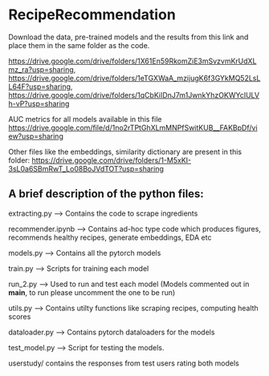 # RecipeRecommendation

Download the data, pre-trained models and the results from this link and place them in the same folder as the code.

https://drive.google.com/drive/folders/1X61En59RkomZiE3mSvzvmKrUdXLmz_ra?usp=sharing, 
https://drive.google.com/drive/folders/1eTGXWaA_mzijugK6f3GYkMQ52LsLL64F?usp=sharing, 
https://drive.google.com/drive/folders/1qCbKiIDnJ7m1JwnkYhzOKWYcIULVh-vP?usp=sharing

AUC metrics for all models available in this file
https://drive.google.com/file/d/1no2rTPtGhXLmMNPfSwitKUB__FAKBpDf/view?usp=sharing

Other files like the embeddings, similarity dictionary are present in this folder:
https://drive.google.com/drive/folders/1-M5xKI-3sL0a6SBmRwT_Lo08BoJVdTOT?usp=sharing

## A brief description of the python files:

extracting.py --> Contains the code to scrape ingredients

recommender.ipynb --> Contains ad-hoc type code which produces figures, recommends healthy recipes, generate embeddings, EDA etc



models.py --> Contains all the pytorch models

train.py --> Scripts for training each model

run_2.py --> Used to run and test each model (Models commented out in __main__, to run please uncomment the one to be run)

utils.py --> Contains utilty functions like scraping recipes, computing health scores 

dataloader.py --> Contains pytorch dataloaders for the models

test_model.py --> Script for testing the models.

userstudy/ contains the responses from test users rating both models

